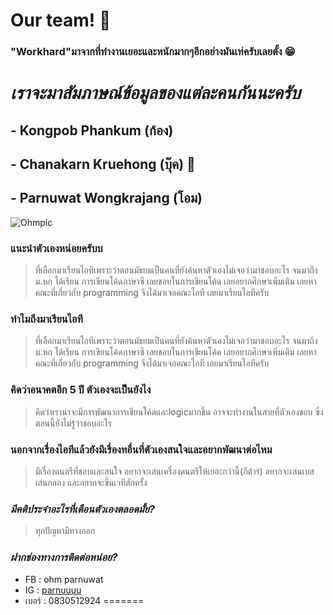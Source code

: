 # Our team! :wave:



### "Workhard"มาจากที่ทํางานเยอะและหนักมากๆอีกอย่างมันเท่ครับเลยตั้ง :grin:


# ***เราจะมาสัมภาษณ์ข้อมูลของแต่ละคนกันนะครับ***

## - Kongpob Phankum (ก้อง)

## - Chanakarn Kruehong (บุ๊ค) :orange_book:

## - Parnuwat Wongkrajang (โอม)
 
![Ohmpic](../main/png/Ohm_pic.jpg)

### แนะนําตัวเองหน่อยครับบ
> ที่เลือกมาเรียนไอทีเพราะว่าตอนมัธยมเป็นคนที่ยังค้นหาตัวเองไม่เจอว่ามาชอบอะไร จนมาถึงม.หก ได้เรียน
การเขียนโค้ดภาษาซี เลยชอบในการเขียนโค้ด เลยอยากศึกษาเพิ่มเติม เลยหาคณะที่เกี่ยวกับ
 programming จึงได้มาเจอคณะไอที เลยมาเรียนไอทีครับ
### ทำไมถึงมาเรียนไอที 
> ที่เลือกมาเรียนไอทีเพราะว่าตอนมัธยมเป็นคนที่ยังค้นหาตัวเองไม่เจอว่ามาชอบอะไร จนมาถึงม.หก ได้เรียน
การเขียนโค้ดภาษาซี เลยชอบในการเขียนโค้ด เลยอยากศึกษาเพิ่มเติม เลยหาคณะที่เกี่ยวกับ
 programming จึงได้มาเจอคณะไอที เลยมาเรียนไอทีครับ
###  คิดว่าอนาคตอีก 5 ปี ตัวเองจะเป็นยังไง 
> คิดว่าเราน่าจะมีการพัฒนาการเขียนโค้ดและlogicมากขึ้น อาจจะทำงานในสายที่ตัวเองชอบ 
ซึ่งตอนนี้ยังไม่รู้ว่าชอบอะไร
###  นอกจากเรื่องไอทีแล้วยังมีเรื่องทอื่นที่ตัวเองสนใจและอยากพัฒนาต่อไหม
> มีเรื่องดนตรีที่ชอบและสนใจ อยากจะเล่นเครื่องดนตรีให้เยอะกว่านี้(กีต้าร์) อยากจะเล่นเบสเล่นกลอง และอยากจะขึ้นเวทีสักครั้ง
### *มีคติประจําอะไรที่เตือนตัวเองตลอดมั้ย?*
> ทุกปัญหามีทางออก
### *ฝากช่องทางการติดต่อหน่อย?*
- FB : ohm parnuwat 
- IG : [parnuuuu](https://www.instagram.com/parnuuuu/)
- เบอร์ : 0830512924
=======


